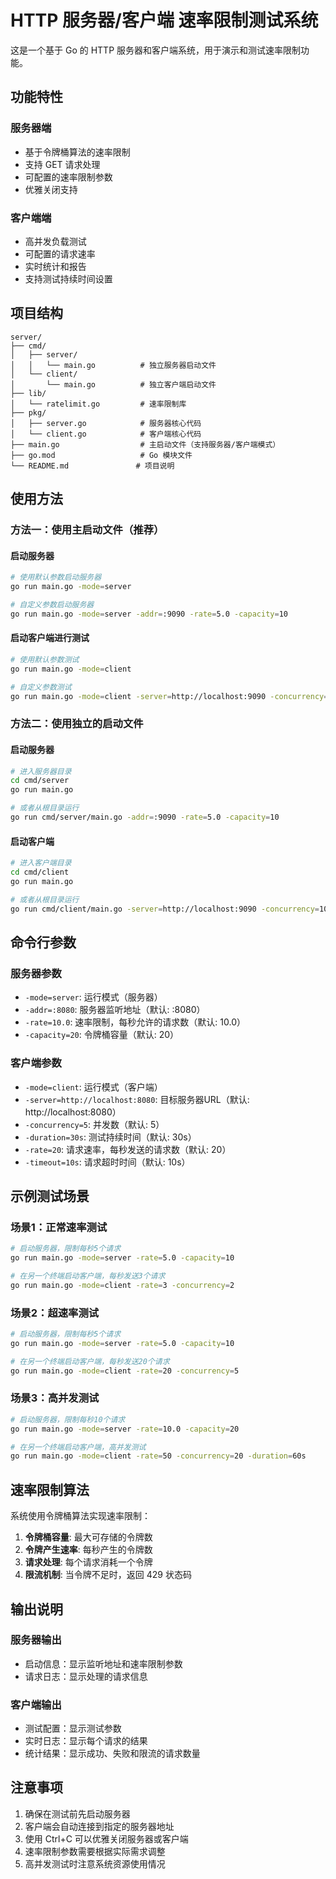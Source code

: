 # HTTP 服务器/客户端 速率限制测试系统

这是一个基于 Go 的 HTTP 服务器和客户端系统，用于演示和测试速率限制功能。

## 功能特性

### 服务器端
- 基于令牌桶算法的速率限制
- 支持 GET 请求处理
- 可配置的速率限制参数
- 优雅关闭支持

### 客户端端
- 高并发负载测试
- 可配置的请求速率
- 实时统计和报告
- 支持测试持续时间设置

## 项目结构

```
server/
├── cmd/
│   ├── server/
│   │   └── main.go          # 独立服务器启动文件
│   └── client/
│       └── main.go          # 独立客户端启动文件
├── lib/
│   └── ratelimit.go         # 速率限制库
├── pkg/
│   ├── server.go            # 服务器核心代码
│   └── client.go            # 客户端核心代码
├── main.go                  # 主启动文件（支持服务器/客户端模式）
├── go.mod                   # Go 模块文件
└── README.md               # 项目说明
```

## 使用方法

### 方法一：使用主启动文件（推荐）

#### 启动服务器
```bash
# 使用默认参数启动服务器
go run main.go -mode=server

# 自定义参数启动服务器
go run main.go -mode=server -addr=:9090 -rate=5.0 -capacity=10
```

#### 启动客户端进行测试
```bash
# 使用默认参数测试
go run main.go -mode=client

# 自定义参数测试
go run main.go -mode=client -server=http://localhost:9090 -concurrency=10 -rate=50 -duration=60s
```

### 方法二：使用独立的启动文件

#### 启动服务器
```bash
# 进入服务器目录
cd cmd/server
go run main.go

# 或者从根目录运行
go run cmd/server/main.go -addr=:9090 -rate=5.0 -capacity=10
```

#### 启动客户端
```bash
# 进入客户端目录
cd cmd/client
go run main.go

# 或者从根目录运行
go run cmd/client/main.go -server=http://localhost:9090 -concurrency=10 -rate=50
```

## 命令行参数

### 服务器参数
- `-mode=server`: 运行模式（服务器）
- `-addr=:8080`: 服务器监听地址（默认: :8080）
- `-rate=10.0`: 速率限制，每秒允许的请求数（默认: 10.0）
- `-capacity=20`: 令牌桶容量（默认: 20）

### 客户端参数
- `-mode=client`: 运行模式（客户端）
- `-server=http://localhost:8080`: 目标服务器URL（默认: http://localhost:8080）
- `-concurrency=5`: 并发数（默认: 5）
- `-duration=30s`: 测试持续时间（默认: 30s）
- `-rate=20`: 请求速率，每秒发送的请求数（默认: 20）
- `-timeout=10s`: 请求超时时间（默认: 10s）

## 示例测试场景

### 场景1：正常速率测试
```bash
# 启动服务器，限制每秒5个请求
go run main.go -mode=server -rate=5.0 -capacity=10

# 在另一个终端启动客户端，每秒发送3个请求
go run main.go -mode=client -rate=3 -concurrency=2
```

### 场景2：超速率测试
```bash
# 启动服务器，限制每秒5个请求
go run main.go -mode=server -rate=5.0 -capacity=10

# 在另一个终端启动客户端，每秒发送20个请求
go run main.go -mode=client -rate=20 -concurrency=5
```

### 场景3：高并发测试
```bash
# 启动服务器，限制每秒10个请求
go run main.go -mode=server -rate=10.0 -capacity=20

# 在另一个终端启动客户端，高并发测试
go run main.go -mode=client -rate=50 -concurrency=20 -duration=60s
```

## 速率限制算法

系统使用令牌桶算法实现速率限制：

1. **令牌桶容量**: 最大可存储的令牌数
2. **令牌产生速率**: 每秒产生的令牌数
3. **请求处理**: 每个请求消耗一个令牌
4. **限流机制**: 当令牌不足时，返回 429 状态码

## 输出说明

### 服务器输出
- 启动信息：显示监听地址和速率限制参数
- 请求日志：显示处理的请求信息

### 客户端输出
- 测试配置：显示测试参数
- 实时日志：显示每个请求的结果
- 统计结果：显示成功、失败和限流的请求数量

## 注意事项

1. 确保在测试前先启动服务器
2. 客户端会自动连接到指定的服务器地址
3. 使用 Ctrl+C 可以优雅关闭服务器或客户端
4. 速率限制参数需要根据实际需求调整
5. 高并发测试时注意系统资源使用情况 